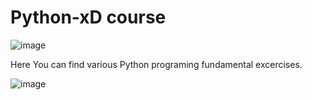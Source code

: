 # Python-xD course

![image](https://user-images.githubusercontent.com/103432222/225711726-97244955-bf62-422a-8be1-ab6f1aadaed6.png)

Here You can find various Python programing fundamental excercises.

![image](https://user-images.githubusercontent.com/103432222/225711703-d2f3d069-c40d-486a-8144-49c046a46fd5.png)


